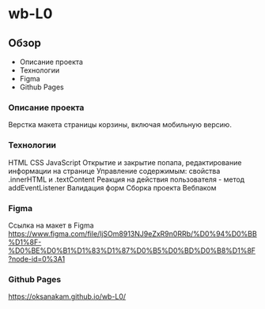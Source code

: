 # wb-L0

## Обзор ##

- Описание проекта
- Технологии
- Figma
- Github Pages

### Описание проекта

Верстка макета страницы корзины, включая мобильную версию.

### Технологии

HTML
CSS
JavaScript
Открытие и закрытие попапа, редактирование информации на странице
Управление содержимым: свойства .innerHTML и .textContent
Реакция на действия пользователя - метод addEventListener
Валидация форм
Сборка проекта Вебпаком

### Figma

Ссылка на макет в Figma https://www.figma.com/file/ljSOm8913NJ9eZxR9n0RRb/%D0%94%D0%BB%D1%8F-%D0%BE%D0%B1%D1%83%D1%87%D0%B5%D0%BD%D0%B8%D1%8F?node-id=0%3A1

### Github Pages

https://oksanakam.github.io/wb-L0/
